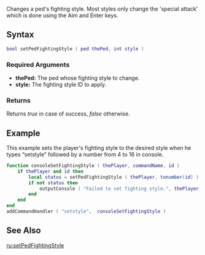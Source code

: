 Changes a ped's fighting style. Most styles only change the 'special attack' which is done using the Aim and Enter keys.

Syntax
------

``` lua
bool setPedFightingStyle ( ped thePed, int style )
```

### Required Arguments

-   **thePed:** The ped whose fighting style to change.
-   **style:** The fighting style ID to apply.

### Returns

Returns *true* in case of success, *false* otherwise.

Example
-------

This example sets the player's fighting style to the desired style when he types “setstyle” followed by a number from 4 to 16 in console.

``` lua
function consoleSetFightingStyle ( thePlayer, commandName, id )
    if thePlayer and id then                                                     -- If player and ID are specified
        local status = setPedFightingStyle ( thePlayer, tonumber(id) )       -- set the fighting style
        if not status then                                                   -- if that failed
            outputConsole ( "Failed to set fighting style.", thePlayer ) -- show a message
        end
    end
end
addCommandHandler ( "setstyle",  consoleSetFightingStyle )
```

See Also
--------

[ru:setPedFightingStyle](/docs/ru:setpedfightingstyle.md "wikilink")
